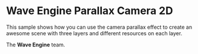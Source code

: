 # Wave Engine Parallax Camera 2D

This sample shows how you can use the camera parallax effect to create an awesome scene with three layers and different resources on each layer.

The **Wave Engine** team.